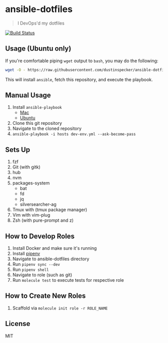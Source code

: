 # ansible-dotfiles

> I DevOps'd my dotfiles

[![Build Status](https://travis-ci.org/dustinspecker/ansible-dotfiles.svg?branch=master)](https://travis-ci.org/dustinspecker/ansible-dotfiles)

## Usage (Ubuntu only)

If you're comfortable piping `wget` output to `bash`, you may do the following:

```bash
wget -O - https://raw.githubusercontent.com/dustinspecker/ansible-dotfiles/master/install-ubuntu.sh | bash
```

This will install `ansible`, fetch this repository, and execute the playbook.

## Manual Usage

1. Install `ansible-playbook`
   - [Mac](https://hvops.com/articles/ansible-mac-osx/)
   - [Ubuntu](https://docs.ansible.com/ansible/latest/installation_guide/intro_installation.html#latest-releases-via-apt-ubuntu)
1. Clone this git repository
1. Navigate to the cloned repository
1. `ansible-playbook -i hosts dev-env.yml --ask-become-pass`

## Sets Up

1. fzf
1. Git (with gitk)
1. hub
1. nvm
1. packages-system
   - bat
   - fd
   - jq
   - silversearcher-ag
1. Tmux with (tmux package manager)
1. Vim with vim-plug
1. Zsh (with pure-prompt and z)

## How to Develop Roles

1. Install Docker and make sure it's running
1. Install [pipenv](https://github.com/pypa/pipenv#installation)
1. Navigate to ansible-dotfiles directory
1. Run `pipenv sync --dev`
1. Run `pipenv shell`
1. Navigate to role (such as git)
1. Run `molecule test` to execute tests for respective role

## How to Create New Roles

1. Scaffold via `molecule init role -r ROLE_NAME`

## License
MIT
